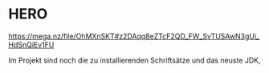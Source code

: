# HERO

https://mega.nz/file/OhMXnSKT#z2DAqq8eZTcF2QD_FW_SvTUSAwN3gUi_HdSnQiEv1FU

Im Projekt sind noch die zu installierenden Schriftsätze
und das neuste JDK,
